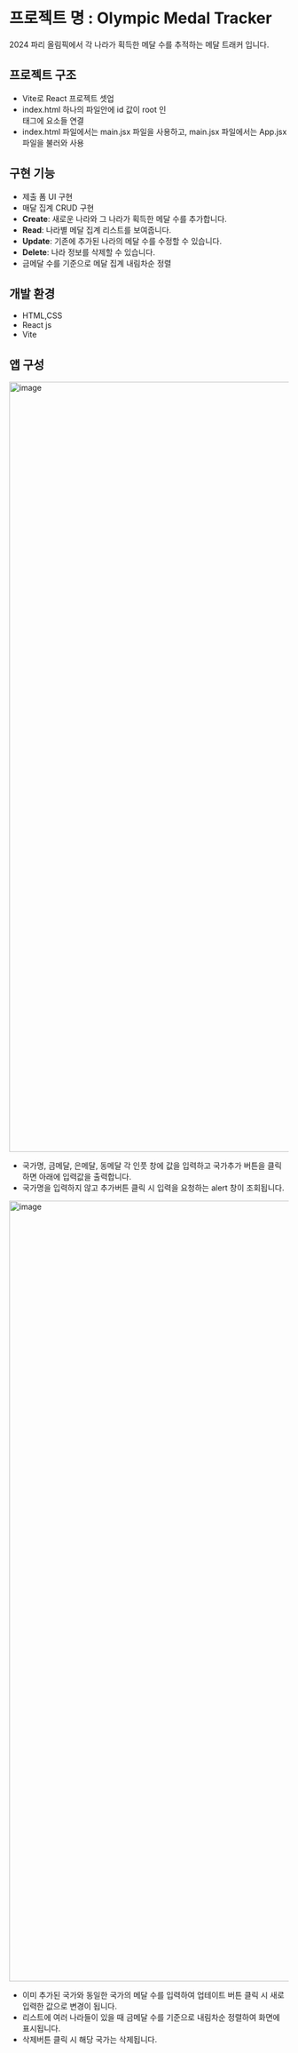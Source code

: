 # 프로젝트 명 : Olympic Medal Tracker

2024 파리 올림픽에서 각 나라가 획득한 메달 수를 추적하는 메달 트래커 입니다.

## 프로젝트 구조
- Vite로 React 프로젝트 셋업
- index.html 하나의 파일안에 id 값이 root 인 <div>태그에 요소들 연결
- index.html 파일에서는 main.jsx 파일을 사용하고, main.jsx 파일에서는 App.jsx 파일을 불러와 사용

## 구현 기능
- 제출 폼 UI 구현
- 매달 집계 CRUD 구현
- **Create**: 새로운 나라와 그 나라가 획득한 메달 수를 추가합니다.
- **Read**: 나라별 메달 집계 리스트를 보여줍니다.
- **Update**: 기존에 추가된 나라의 메달 수를 수정할 수 있습니다.
- **Delete**: 나라 정보를 삭제할 수 있습니다.
- 금메달 수를 기준으로 메달 집계 내림차순 정렬

## 개발 환경
- HTML,CSS
- React js
- Vite

## 앱 구성
<img width="1387" alt="image" src="https://github.com/user-attachments/assets/0cfccfd0-abf6-4db5-b398-a2fd3767b419">

- 국가명, 금메달, 은메달, 동메달 각 인풋 창에 값을 입력하고 국가추가 버튼을 클릭하면 아래에 입력값을 출력합니다.
- 국가명을 입력하지 않고 추가버튼 클릭 시 입력을 요청하는 alert 창이 조회됩니다.
  
<img width="1406" alt="image" src="https://github.com/user-attachments/assets/c91c72ce-e74d-4a5a-a84b-d4afcbc6477b">

- 이미 추가된 국가와 동일한 국가의 메달 수를 입력하여 업테이트 버튼 클릭 시 새로 입력한 값으로 변경이 됩니다.
- 리스트에 여러 나라들이 있을 때 금메달 수를 기준으로 내림차순 정렬하여 화면에 표시됩니다.
- 삭제버튼 클릭 시 해당 국가는 삭제됩니다.
